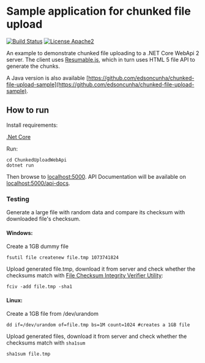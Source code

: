 # Sample application for chunked file upload
[![Build Status](https://travis-ci.org/edsoncunha/chunked-file-upload-csharp.svg?branch=master)](https://travis-ci.org/edsoncunha/chunked-file-upload-csharp)
[![License Apache2](https://img.shields.io/hexpm/l/plug.svg)](http://www.apache.org/licenses/LICENSE-2.0)

An example to demonstrate chunked file uploading to a .NET Core WebApi 2 server.
The client uses [Resumable.js](https://github.com/23/resumable.js), which in turn uses HTML 5 file API to generate the chunks.

A Java version is also available [https://github.com/edsoncunha/chunked-file-upload-sample](https://github.com/edsoncunha/chunked-file-upload-sample). 

## How to run

Install requirements:

[.Net Core](https://www.microsoft.com/net/download)

Run:

    cd ChunkedUploadWebApi
    dotnet run

Then browse to [localhost:5000](http://localhost:5000).
API Documentation will be available on [localhost:5000/api-docs](http://localhost:5000/api-docs).


### Testing

Generate a large file with random data and compare its checksum with downloaded file's checksum.
#### Windows:
Create a 1GB dummy file

	fsutil file createnew file.tmp 1073741824


Upload generated file.tmp, download it from server and check whether the checksums match with [File Checksum Integrity Verifier Utility](https://www.microsoft.com/en-us/download/details.aspx?id=11533):

	fciv -add file.tmp -sha1

#### Linux:
Create a 1GB file from /dev/urandom

    dd if=/dev/urandom of=file.tmp bs=1M count=1024 #creates a 1GB file



Upload generated files, download it from server and check whether the checksums match with ``sha1sum``

    sha1sum file.tmp

